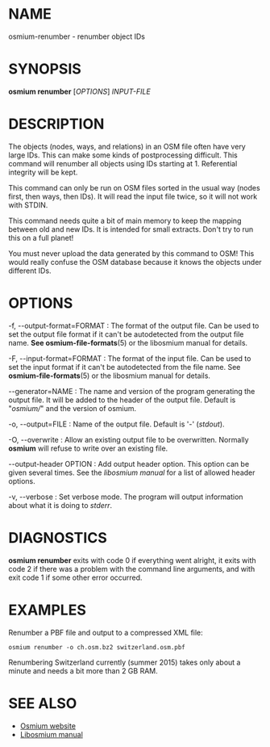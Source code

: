 
# NAME

osmium-renumber - renumber object IDs


# SYNOPSIS

**osmium renumber** \[*OPTIONS*\] *INPUT-FILE*


# DESCRIPTION

The objects (nodes, ways, and relations) in an OSM file often have very large
IDs. This can make some kinds of postprocessing difficult. This command will
renumber all objects using IDs starting at 1. Referential integrity will be
kept.

This command can only be run on OSM files sorted in the usual way (nodes first,
then ways, then IDs). It will read the input file twice, so it will not work
with STDIN.

This command needs quite a bit of main memory to keep the mapping between old
and new IDs. It is intended for small extracts. Don't try to run this on a full
planet!

You must never upload the data generated by this command to OSM! This would
really confuse the OSM database because it knows the objects under different
IDs.


# OPTIONS

-f, --output-format=FORMAT
:   The format of the output file. Can be used to set the output file format
    if it can't be autodetected from the output file name.
    **See osmium-file-formats**(5) or the libosmium manual for details.

-F, --input-format=FORMAT
:   The format of the input file. Can be used to set the input format if it
    can't be autodetected from the file name. See **osmium-file-formats**(5)
    or the libosmium manual for details.

--generator=NAME
:   The name and version of the program generating the output file. It will be
    added to the header of the output file. Default is "*osmium/*" and the version
    of osmium.

-o, --output=FILE
:   Name of the output file. Default is '-' (*stdout*).

-O, --overwrite
:   Allow an existing output file to be overwritten. Normally **osmium** will
    refuse to write over an existing file.

--output-header OPTION
:   Add output header option. This option can be given several times. See the
    *libosmium manual* for a list of allowed header options.

-v, --verbose
:   Set verbose mode. The program will output information about what it is
    doing to *stderr*.


# DIAGNOSTICS

**osmium renumber** exits with code 0 if everything went alright, it exits
with code 2 if there was a problem with the command line arguments,
and with exit code 1 if some other error occurred.


# EXAMPLES

Renumber a PBF file and output to a compressed XML file:

    osmium renumber -o ch.osm.bz2 switzerland.osm.pbf

Renumbering Switzerland currently (summer 2015) takes only about a minute and
needs a bit more than 2 GB RAM.


# SEE ALSO

* [Osmium website](http://osmcode.org/osmium)
* [Libosmium manual](http://osmcode.org/libosmium/manual/libosmium-manual.html)

